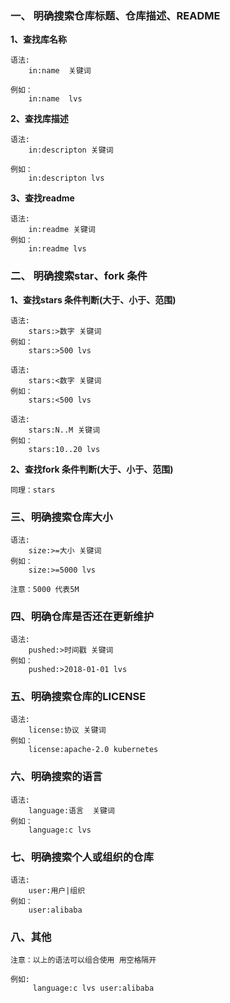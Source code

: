 ### 一、 明确搜索仓库标题、仓库描述、README
**1、查找库名称**

    语法:
        in:name  关键词
        
    例如：
        in:name  lvs
**2、查找库描述**

    语法:
        in:descripton 关键词
        
    例如：
        in:descripton lvs 
        
**3、查找readme**

    语法:
        in:readme 关键词
    例如：
        in:readme lvs   
         
### 二、 明确搜索star、fork 条件
**1、查找stars 条件判断(大于、小于、范围)**

    语法:
        stars:>数字 关键词
    例如：
        stars:>500 lvs
 
    语法:
        stars:<数字 关键词
    例如：
        stars:<500 lvs      
    
    语法:
        stars:N..M 关键词
    例如：
        stars:10..20 lvs 
    
        
**2、查找fork 条件判断(大于、小于、范围)**
    
    同理：stars              

### 三、明确搜索仓库大小

    语法:
        size:>=大小 关键词
    例如：
        size:>=5000 lvs
        
    注意：5000 代表5M
    
### 四、明确仓库是否还在更新维护

    语法:
        pushed:>时间戳 关键词
    例如：
        pushed:>2018-01-01 lvs

### 五、明确搜索仓库的LICENSE

    语法:
        license:协议 关键词
    例如：
        license:apache-2.0 kubernetes   

### 六、明确搜索的语言

    语法:
        language:语言  关键词
    例如：
        language:c lvs

### 七、明确搜索个人或组织的仓库
 
    语法:
        user:用户|组织
    例如：
        user:alibaba   
### 八、其他
    
    注意：以上的语法可以组合使用 用空格隔开
    
    例如: 
         language:c lvs user:alibaba
    